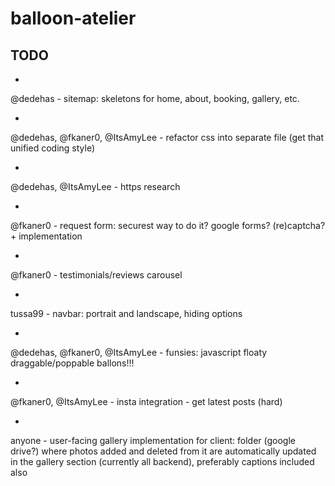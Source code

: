 # balloon-atelier

## TODO

*

@dedehas - sitemap: skeletons for home, about, booking, gallery, etc.

*

@dedehas, @fkaner0, @ItsAmyLee - refactor css into separate file (get that unified coding style)

*

@dedehas, @ItsAmyLee - https research

*

@fkaner0 - request form: securest way to do it? google forms? (re)captcha? + implementation

*

@fkaner0 - testimonials/reviews carousel

*

tussa99 - navbar: portrait and landscape, hiding options

*

@dedehas, @fkaner0, @ItsAmyLee - funsies: javascript floaty draggable/poppable ballons!!!

*

@fkaner0, @ItsAmyLee - insta integration - get latest posts (hard)

*

anyone - user-facing gallery implementation for client: folder (google drive?) where photos added and deleted from it are automatically updated in the gallery section (currently all backend), preferably captions included also
